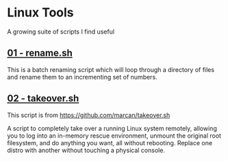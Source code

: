 # Linux Tools

A growing suite of scripts I find useful

## [01 - rename.sh](./readmes/rename.md)

This is a batch renaming script which will loop through a directory of files and rename them to an incrementing set of numbers.

## [02 - takeover.sh](./readmes/takeover.md)

This script is from https://github.com/marcan/takeover.sh

A script to completely take over a running Linux system remotely, allowing you
to log into an in-memory rescue environment, unmount the original root
filesystem, and do anything you want, all without rebooting. Replace one distro
with another without touching a physical console.